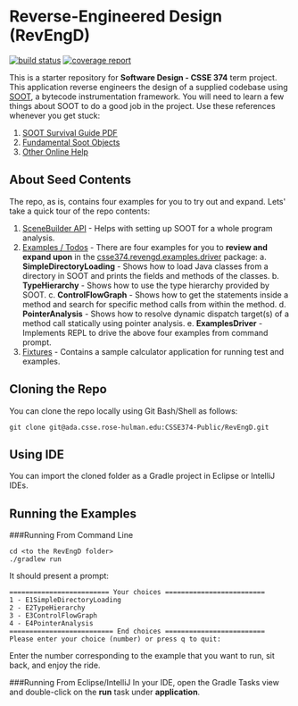 # Reverse-Engineered Design (RevEngD)

[![build status](https://ada.csse.rose-hulman.edu/CSSE374-Public/RevEngD/badges/master/build.svg)](https://ada.csse.rose-hulman.edu/CSSE374-Public/RevEngD/commits/master)
[![coverage report](https://ada.csse.rose-hulman.edu/CSSE374-Public/RevEngD/badges/master/coverage.svg)](https://ada.csse.rose-hulman.edu/CSSE374-Public/RevEngD/commits/master)

This is a starter repository for **Software Design - CSSE 374** term project. This application reverse engineers the design of a supplied codebase using [SOOT](https://github.com/Sable/soot), a bytecode instrumentation framework. You will need to learn a few things about SOOT to do a good job in the project. Use these references whenever you get stuck:
1. [SOOT Survival Guide PDF](http://www.brics.dk/SootGuide/sootsurvivorsguide.pdf)
2. [Fundamental Soot Objects](https://github.com/Sable/soot/wiki/Fundamental-Soot-objects)
3. [Other Online Help](https://github.com/Sable/soot/wiki/Getting-help)

## About Seed Contents
The repo, as is, contains four examples for you to try out and expand. Lets' take a quick tour of the repo contents:

1. [SceneBuilder API](/src/main/java/csse374/revengd/soot/SceneBuilder.java) - Helps with setting up SOOT for a whole program analysis.
2. [Examples / Todos](/src/main/java/csse374/revengd/examples/driver)  - There are four examples for you to **review and expand upon** in the [csse374.revengd.examples.driver](/src/main/java/csse374/revengd/examples/driver) package:
  a. **SimpleDirectoryLoading** - Shows how to load Java classes from a directory in SOOT and prints the fields and methods of the classes.
  b. **TypeHierarchy** - Shows how to use the type hierarchy provided by SOOT.
  c. **ControlFlowGraph** - Shows how to get the statements inside a method and search for specific method calls from within the method.
  d. **PointerAnalysis** - Shows how to resolve dynamic dispatch target(s) of a method call statically using pointer analysis. 
  e. **ExamplesDriver** - Implements REPL to drive the above four examples from command prompt.
3. [Fixtures](/src/main/java/csse374/revengd/examples/fixtures) - Contains a sample calculator application for running test and examples.


## Cloning the Repo
You can clone the repo locally using Git Bash/Shell as follows:
```
git clone git@ada.csse.rose-hulman.edu:CSSE374-Public/RevEngD.git
```

## Using IDE
You can import the cloned folder as a Gradle project in Eclipse or IntelliJ IDEs.

## Running the Examples
###Running From Command Line
```
cd <to the RevEngD folder>
./gradlew run
```
It should present a prompt:
```
========================= Your choices ========================= 
1 - E1SimpleDirectoryLoading
2 - E2TypeHierarchy
3 - E3ControlFlowGraph
4 - E4PointerAnalysis
========================== End choices ========================= 
Please enter your choice (number) or press q to quit: 
```
Enter the number corresponding to the example that you want to run, sit back, and enjoy the ride.

###Running From Eclipse/IntelliJ
In your IDE, open the Gradle Tasks view and double-click on the **run** task under **application**. 

